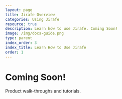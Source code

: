 ```yaml
---
layout: page
title: Jirafe Overview
categories: Using Jirafe
resource: true
description: Learn how to use Jirafe. Coming Soon!
image: /img/docs-guide.png
type: parent
index_order: 3
index_title: Learn How to Use Jirafe
order: 1
---
```


# Coming Soon!

Product walk-throughs and tutorials.
